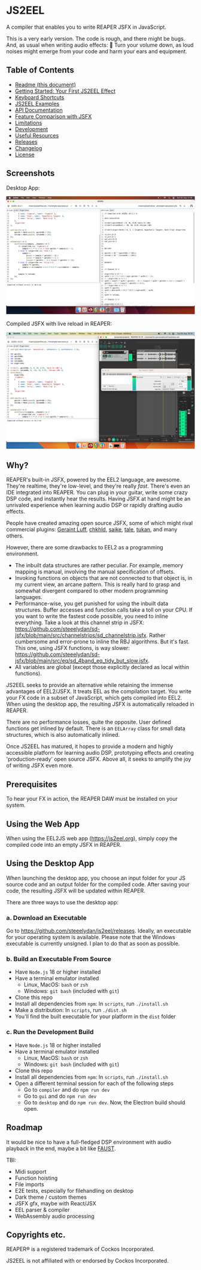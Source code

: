 # JS2EEL

A compiler that enables you to write REAPER JSFX in JavaScript.

This is a very early version. The code is rough, and there might be bugs. And, as usual when writing audio effects: 📢 Turn your volume down, as loud noises might emerge from your code and harm your ears and equipment.

## Table of Contents

-   [Readme (this document)](./README.md)
-   [Getting Started: Your First JS2EEL Effect](./docs/getting-started.md)
-   [Keyboard Shortcuts](./docs/shortcuts.md)
-   [JS2EEL Examples](./examples)
-   [API Documentation](./docs/api-documentation.md)
-   [Feature Comparison with JSFX](./docs/feature-comparison.md)
-   [Limitations](./docs/limitations.md)
-   [Development](./docs/development.md)
-   [Useful Resources](./docs/useful-resources.md)
-   [Releases](https://github.com/steeelydan/js2eel/releases)
-   [Changelog](./docs/changelog.md)
-   [License](./LICENSE)

## Screenshots

Desktop App:

<img src="./media/screenshot_desktop_1.png">

Compiled JSFX with live reload in REAPER:

<img src="./media/screenshot_desktop_3.png">

## Why?

REAPER's built-in JSFX, powered by the EEL2 language, are awesome. They're realtime, they're low-level, and they're really _fast_. There's even an IDE integrated into REAPER. You can plug in your guitar, write some crazy DSP code, and instantly hear the results. Having JSFX at hand might be an unrivaled experience when learning audio DSP or rapidly drafting audio effects.

People have created amazing open source JSFX, some of which might rival commercial plugins: [Geraint Luff](https://geraintluff.github.io/jsfx/), [chkhld](https://github.com/chkhld/jsfx), [saike](https://github.com/JoepVanlier/JSFX), [tale](https://www.taletn.com/reaper/mono_synth/), [tukan](https://github.com/TukanStudios/TUKAN_STUDIOS_PLUGINS), and many others.

However, there are some drawbacks to EEL2 as a programming environment.

-   The inbuilt data structures are rather peculiar. For example, memory mapping is manual, involving the manual specification of offsets.
-   Invoking functions on objects that are not connected to that object is, in my current view, an arcane pattern. This is really hard to grasp and somewhat divergent compared to other modern programming languages.
-   Performance-wise, you get punished for using the inbuilt data structures. Buffer accesses and function calls take a toll on your CPU. If you want to write the fastest code possible, you need to inline everything. Take a look at this channel strip in JSFX: https://github.com/steeelydan/sd-jsfx/blob/main/src/channelstrips/sd_channelstrip.jsfx. Rather cumbersome and error-prone to inline the RBJ algorithms. But it's fast. This one, using JSFX functions, is way slower: https://github.com/steeelydan/sd-jsfx/blob/main/src/eq/sd_4band_eq_tidy_but_slow.jsfx.
-   All variables are global (except those explicitly declared as local within functions).

JS2EEL seeks to provide an alternative while retaining the immense advantages of EEL2/JSFX. It treats EEL as the compilation target. You write your FX code in a subset of JavaScript, which gets compiled into EEL2. When using the desktop app, the resulting JSFX is automatically reloaded in REAPER.

There are no performance losses, quite the opposite. User defined functions get inlined by default. There is an `EELArray` class for small data structures, which is also automatically inlined.

Once JS2EEL has matured, it hopes to provide a modern and highly accessible platform for learning audio DSP, prototyping effects and creating 'production-ready' open source JSFX. Above all, it seeks to amplify the joy of writing JSFX even more.

## Prerequisites

To hear your FX in action, the REAPER DAW must be installed on your system.

## Using the Web App

When using the EEL2JS web app (https://js2eel.org), simply copy the compiled code into an empty JSFX in REAPER.

## Using the Desktop App

When launching the desktop app, you choose an input folder for your JS source code and an output folder for the compiled code. After saving your code, the resulting JSFX will be updated within REAPER.

There are three ways to use the desktop app:

### a. Download an Executable

Go to https://github.com/steeelydan/js2eel/releases. Ideally, an executable for your operating system is available. Please note that the Windows executable is currently unsigned. I plan to do that as soon as possible.

### b. Build an Executable From Source

-   Have `Node.js` 18 or higher installed
-   Have a terminal emulator installed
    -   Linux, MacOS: `bash` or `zsh`
    -   Windows: `git bash` (included with `git`)
-   Clone this repo
-   Install all dependencies from `npm`: In `scripts`, run `./install.sh`
-   Make a distribution: In `scripts`, run `./dist.sh`
-   You'll find the built executable for your platform in the `dist` folder

### c. Run the Development Build

-   Have `Node.js` 18 or higher installed
-   Have a terminal emulator installed
    -   Linux, MacOS: `bash` or `zsh`
    -   Windows: `git bash` (included with `git`)
-   Clone this repo
-   Install all dependencies from `npm`: In `scripts`, run `./install.sh`
-   Open a different terminal session for each of the following steps
    -   Go to `compiler` and do `npm run dev`
    -   Go to `gui` and do `npm run dev`
    -   Go to `desktop` and do `npm run dev`. Now, the Electron build should open.

## Roadmap

It would be nice to have a full-fledged DSP environment with audio playback in the end, maybe a bit like [FAUST](https://github.com/grame-cncm/faust).

TBI:

-   Midi support
-   Function hoisting
-   File imports
-   E2E tests, especially for filehandling on desktop
-   Dark theme / custom themes
-   JSFX gfx, maybe with React/JSX
-   EEL parser & compiler
-   WebAssembly audio processing

## Copyrights etc.

REAPER® is a registered trademark of Cockos Incorporated.

JS2EEL is not affiliated with or endorsed by Cockos Incorporated.
